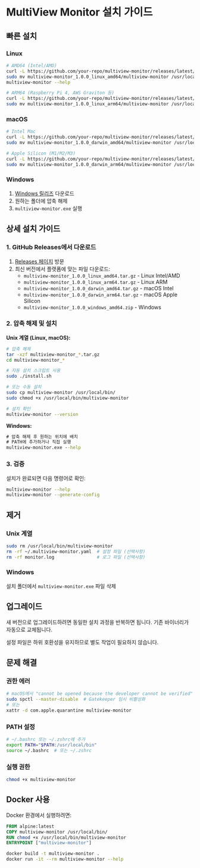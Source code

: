 # MultiView Monitor 설치 가이드

## 빠른 설치

### Linux
```bash
# AMD64 (Intel/AMD)
curl -L https://github.com/your-repo/multiview-monitor/releases/latest/download/multiview-monitor_1.0.0_linux_amd64.tar.gz | tar -xz
sudo mv multiview-monitor_1.0.0_linux_amd64/multiview-monitor /usr/local/bin/
multiview-monitor --help

# ARM64 (Raspberry Pi 4, AWS Graviton 등)
curl -L https://github.com/your-repo/multiview-monitor/releases/latest/download/multiview-monitor_1.0.0_linux_arm64.tar.gz | tar -xz
sudo mv multiview-monitor_1.0.0_linux_arm64/multiview-monitor /usr/local/bin/
```

### macOS
```bash
# Intel Mac
curl -L https://github.com/your-repo/multiview-monitor/releases/latest/download/multiview-monitor_1.0.0_darwin_amd64.tar.gz | tar -xz
sudo mv multiview-monitor_1.0.0_darwin_amd64/multiview-monitor /usr/local/bin/

# Apple Silicon (M1/M2/M3)
curl -L https://github.com/your-repo/multiview-monitor/releases/latest/download/multiview-monitor_1.0.0_darwin_arm64.tar.gz | tar -xz
sudo mv multiview-monitor_1.0.0_darwin_arm64/multiview-monitor /usr/local/bin/
```

### Windows
1. [Windows 릴리즈](https://github.com/your-repo/multiview-monitor/releases/latest/download/multiview-monitor_1.0.0_windows_amd64.zip) 다운로드
2. 원하는 폴더에 압축 해제
3. `multiview-monitor.exe` 실행

## 상세 설치 가이드

### 1. GitHub Releases에서 다운로드

1. [Releases 페이지](https://github.com/your-repo/multiview-monitor/releases) 방문
2. 최신 버전에서 플랫폼에 맞는 파일 다운로드:
   - `multiview-monitor_1.0.0_linux_amd64.tar.gz` - Linux Intel/AMD
   - `multiview-monitor_1.0.0_linux_arm64.tar.gz` - Linux ARM  
   - `multiview-monitor_1.0.0_darwin_amd64.tar.gz` - macOS Intel
   - `multiview-monitor_1.0.0_darwin_arm64.tar.gz` - macOS Apple Silicon
   - `multiview-monitor_1.0.0_windows_amd64.zip` - Windows

### 2. 압축 해제 및 설치

**Unix 계열 (Linux, macOS):**
```bash
# 압축 해제
tar -xzf multiview-monitor_*.tar.gz
cd multiview-monitor_*

# 자동 설치 스크립트 사용
sudo ./install.sh

# 또는 수동 설치
sudo cp multiview-monitor /usr/local/bin/
sudo chmod +x /usr/local/bin/multiview-monitor

# 설치 확인
multiview-monitor --version
```

**Windows:**
```cmd
# 압축 해제 후 원하는 위치에 배치
# PATH에 추가하거나 직접 실행
multiview-monitor.exe --help
```

### 3. 검증

설치가 완료되면 다음 명령어로 확인:
```bash
multiview-monitor --help
multiview-monitor --generate-config
```

## 제거

### Unix 계열
```bash
sudo rm /usr/local/bin/multiview-monitor
rm -rf ~/.multiview-monitor.yaml  # 설정 파일 (선택사항)
rm -rf monitor.log                # 로그 파일 (선택사항)
```

### Windows
설치 폴더에서 `multiview-monitor.exe` 파일 삭제

## 업그레이드

새 버전으로 업그레이드하려면 동일한 설치 과정을 반복하면 됩니다. 기존 바이너리가 자동으로 교체됩니다.

설정 파일은 하위 호환성을 유지하므로 별도 작업이 필요하지 않습니다.

## 문제 해결

### 권한 에러
```bash
# macOS에서 "cannot be opened because the developer cannot be verified" 에러
sudo spctl --master-disable  # Gatekeeper 임시 비활성화
# 또는
xattr -d com.apple.quarantine multiview-monitor
```

### PATH 설정
```bash
# ~/.bashrc 또는 ~/.zshrc에 추가
export PATH="$PATH:/usr/local/bin"
source ~/.bashrc  # 또는 ~/.zshrc
```

### 실행 권한
```bash
chmod +x multiview-monitor
```

## Docker 사용

Docker 환경에서 실행하려면:
```dockerfile
FROM alpine:latest
COPY multiview-monitor /usr/local/bin/
RUN chmod +x /usr/local/bin/multiview-monitor
ENTRYPOINT ["multiview-monitor"]
```

```bash
docker build -t multiview-monitor .
docker run -it --rm multiview-monitor --help
```